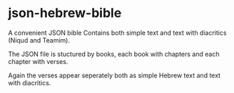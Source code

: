 # json-hebrew-bible
A convenient JSON bible
Contains both simple text and text with diacritics (Niqud and Teamim).

The JSON file is stuctured by books, each book with chapters and each chapter with verses.

Again the verses appear seperately both as simple Hebrew text and text with diacritics.
